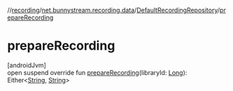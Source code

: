 //[recording](../../../index.md)/[net.bunnystream.recording.data](../index.md)/[DefaultRecordingRepository](index.md)/[prepareRecording](prepare-recording.md)

# prepareRecording

[androidJvm]\
open suspend override fun [prepareRecording](prepare-recording.md)(libraryId: [Long](https://kotlinlang.org/api/latest/jvm/stdlib/kotlin/-long/index.html)): Either&lt;[String](https://kotlinlang.org/api/latest/jvm/stdlib/kotlin/-string/index.html), [String](https://kotlinlang.org/api/latest/jvm/stdlib/kotlin/-string/index.html)&gt;

